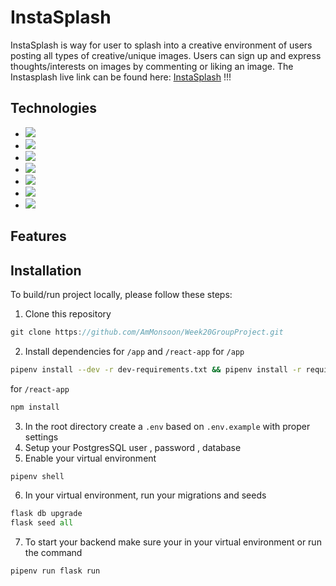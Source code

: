 # InstaSplash
InstaSplash is way for user to splash into a creative environment of users posting all types of creative/unique images.
Users can sign up and express thoughts/interests on images by commenting or liking an image.
The Instasplash live link can be found here: <a href='https://instasplash-live.herokuapp.com/'>InstaSplash</a> !!!

## Technologies
* <a href="https://developer.mozilla.org/en-US/docs/Web/JavaScript"><img src="https://img.shields.io/badge/-JavaScript-F7DF1E?logo=JavaScript&logoColor=333333" /></a>
* <a href="https://www.python.org/psf/"><img src="	https://img.shields.io/badge/Python-3776AB?style=for-the-badge&logo=python&logoColor=white" /></a>
* <a href="https://www.postgresql.org/"><img src="https://img.shields.io/badge/-PostgreSQL-336791?logo=PostgreSQL" /></a>
* <a href="https://reactjs.org/"><img src="https://img.shields.io/badge/react-%2320232a.svg?style=flat&logo=react&logoColor=%2361DAFB"></a>
* <a href="https://redux.js.org/"><img src="https://img.shields.io/badge/redux-%23593d88.svg?style=flat&logo=redux&logoColor=white"></a>
* <a href="https://developer.mozilla.org/en-US/docs/Web/CSS"><img src="https://img.shields.io/badge/-CSS3-1572B6?logo=CSS3" /></a>
* <a href="https://flask.palletsprojects.com/en/2.0.x/"><img src="https://img.shields.io/badge/Flask-000000?style=for-the-badge&logo=flask&logoColor=white" /></a>
## Features 

## Installation
To build/run project locally, please follow these steps:

1. Clone this repository
```javascript
git clone https://github.com/AmMonsoon/Week20GroupProject.git
 ```

2. Install dependencies for `/app` and `/react-app`
for `/app`
```bash
pipenv install --dev -r dev-requirements.txt && pipenv install -r requirements.txt
```

for `/react-app`
```javascript
npm install
```


3. In the root directory create a `.env` based on `.env.example` with proper settings 
4. Setup your PostgresSQL user , password , database
5. Enable your virtual environment 
```python
pipenv shell
```

6. In your virtual environment, run your migrations and seeds 
```python
flask db upgrade
flask seed all
```

7. To start your backend make sure your in your virtual environment or run the command
```python 
pipenv run flask run
```



